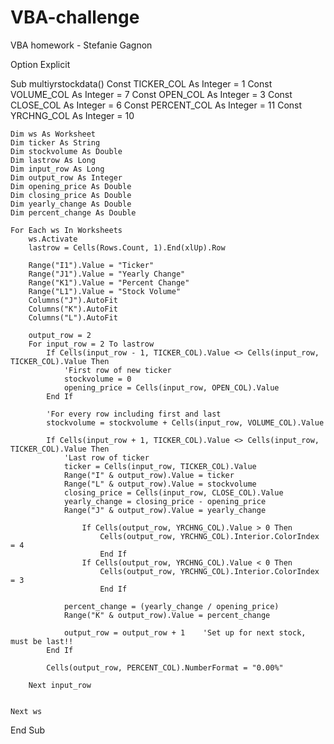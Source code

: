 # VBA-challenge
VBA homework - Stefanie Gagnon

Option Explicit

Sub multiyrstockdata()
    Const TICKER_COL As Integer = 1
    Const VOLUME_COL As Integer = 7
    Const OPEN_COL As Integer = 3
    Const CLOSE_COL As Integer = 6
    Const PERCENT_COL As Integer = 11
    Const YRCHNG_COL As Integer = 10
    
    Dim ws As Worksheet
    Dim ticker As String
    Dim stockvolume As Double
    Dim lastrow As Long
    Dim input_row As Long
    Dim output_row As Integer
    Dim opening_price As Double
    Dim closing_price As Double
    Dim yearly_change As Double
    Dim percent_change As Double
    
    For Each ws In Worksheets
        ws.Activate
        lastrow = Cells(Rows.Count, 1).End(xlUp).Row
    
        Range("I1").Value = "Ticker"
        Range("J1").Value = "Yearly Change"
        Range("K1").Value = "Percent Change"
        Range("L1").Value = "Stock Volume"
        Columns("J").AutoFit
        Columns("K").AutoFit
        Columns("L").AutoFit
     
        output_row = 2
        For input_row = 2 To lastrow
            If Cells(input_row - 1, TICKER_COL).Value <> Cells(input_row, TICKER_COL).Value Then
                'First row of new ticker
                stockvolume = 0
                opening_price = Cells(input_row, OPEN_COL).Value
            End If
            
            'For every row including first and last
            stockvolume = stockvolume + Cells(input_row, VOLUME_COL).Value
            
            If Cells(input_row + 1, TICKER_COL).Value <> Cells(input_row, TICKER_COL).Value Then
                'Last row of ticker
                ticker = Cells(input_row, TICKER_COL).Value
                Range("I" & output_row).Value = ticker
                Range("L" & output_row).Value = stockvolume
                closing_price = Cells(input_row, CLOSE_COL).Value
                yearly_change = closing_price - opening_price
                Range("J" & output_row).Value = yearly_change
                
                    If Cells(output_row, YRCHNG_COL).Value > 0 Then
                        Cells(output_row, YRCHNG_COL).Interior.ColorIndex = 4
                        End If
                    If Cells(output_row, YRCHNG_COL).Value < 0 Then
                        Cells(output_row, YRCHNG_COL).Interior.ColorIndex = 3
                        End If
                
                percent_change = (yearly_change / opening_price)
                Range("K" & output_row).Value = percent_change
                
                output_row = output_row + 1    'Set up for next stock, must be last!!
            End If
            
            Cells(output_row, PERCENT_COL).NumberFormat = "0.00%"

        Next input_row
       
        
    Next ws
End Sub


